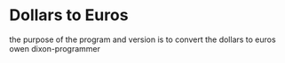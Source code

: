 # Dollars to Euros
the purpose of the program and version is to convert the dollars to euros
owen dixon-programmer
